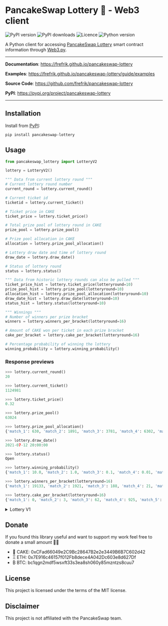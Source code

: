 # PancakeSwap Lottery 🥞 - Web3 client

![PyPI version](https://img.shields.io/pypi/v/pancakeswap-lottery)
![PyPI downloads](https://img.shields.io/pypi/dm/pancakeswap-lottery)
![Licence](https://img.shields.io/github/license/frefrik/pancakeswap-lottery)
![Python version](https://img.shields.io/pypi/pyversions/pancakeswap-lottery)

A Python client for accessing [PancakeSwap Lottery](https://pancakeswap.finance/lottery) smart contract information through [Web3.py](https://github.com/ethereum/web3.py).

---

**Documentation**: https://frefrik.github.io/pancakeswap-lottery

**Examples**: https://frefrik.github.io/pancakeswap-lottery/guide/examples

**Source Code**: https://github.com/frefrik/pancakeswap-lottery

**PyPI**: https://pypi.org/project/pancakeswap-lottery

---

## Installation
Install from [PyPI](https://pypi.org/project/pancakeswap-lottery/):
```
pip install pancakeswap-lottery
```

## Usage
```python
from pancakeswap_lottery import LotteryV2

lottery = LotteryV2()

""" Data from current lottery round """
# Current lottery round number
current_round = lottery.current_round()

# Current ticket id
ticketid = lottery.current_ticket()

# Ticket price in CAKE
ticket_price = lottery.ticket_price()

# Total prize pool of lottery round in CAKE
prize_pool = lottery.prize_pool()

# Prize pool allocation in CAKE
allocation = lottery.prize_pool_allocation()

# Lottery draw date and time of lottery round
draw_date = lottery.draw_date()

# Status of lottery round
status = lottery.status()

""" Data from historic lottery rounds can also be pulled """
ticket_price_hist = lottery.ticket_price(lotteryround=10)
prize_pool_hist = lottery.prize_pool(lotteryround=10)
allocation_hist = lottery.prize_pool_allocation(lotteryround=10)
draw_date_hist = lottery.draw_date(lotteryround=10)
status_hist = lottery.status(lotteryround=10)

""" Winnings """
# Number of winners per prize bracket
winners = lottery.winners_per_bracket(lotteryround=16)

# Amount of CAKE won per ticket in each prize bracket
cake_per_bracket = lottery.cake_per_bracket(lotteryround=16)

# Percentage probability of winning the lottery
winning_probability = lottery.winning_probability()
```

### Response previews
```python
>>> lottery.current_round()
20

>>> lottery.current_ticket()
1124981

>>> lottery.ticket_price()
0.32

>>> lottery.prize_pool()
63024

>>> lottery.prize_pool_allocation()
{'match_1': 630, 'match_2': 1891, 'match_3': 3781, 'match_4': 6302, 'match_5': 12605, 'match_6': 25210, 'burn': 12605}

>>> lottery.draw_date()
2021-07-12 20:00:00

>>> lottery.status()
Open

>>> lottery.winning_probability()
{'match_1': 10.0, 'match_2': 1.0, 'match_3': 0.1, 'match_4': 0.01, 'match_5': 0.001, 'match_6': 0.0001}

>>> lottery.winners_per_bracket(lotteryround=16)
{'match_1': 19133, 'match_2': 1921, 'match_3': 188, 'match_4': 21, 'match_5': 1, 'match_6': 1}

>>> lottery.cake_per_bracket(lotteryround=16)
{'match_1': 0, 'match_2': 3, 'match_3': 62, 'match_4': 925, 'match_5': 38843, 'match_6': 77687}
```

<details>
<summary>Lottery V1</summary>

## Usage (Lottery V1)
```python
from pancakeswap_lottery import Lottery

lottery = Lottery()

# Current lottery round
issue_index = lottery.get_issue_index()

# Total pot (CAKE) of current lottery round
total_amount = lottery.get_total_amount()

# Prize pool allocation (percent)
allocation = lottery.get_allocation()

# Total addresses
total_addresses = lottery.get_total_addresses()

# Drawed 
drawed = lottery.get_drawed()

# Drawing phase
drawing_phase = lottery.get_drawing_phase()

# Last timestamp
timestamp = lottery.get_last_timestamp(epoch=False)

# Date and time of lottery round
lottery_date = lottery.get_lottery_date(432)

# Total rewards of lottery round
total_rewards = lottery.get_total_rewards(432)

# Winning numbers of lottery round
history_numbers = lottery.get_history_numbers(432)

# Numbers of tickets matched
history_amount = lottery.get_history_amount(432)

# Numers of tickets matched a specified number
matching_reward_amount = lottery.get_matching_reward_amount(432, 3)

# Lottery numbers for a given ticket
lottery_numbers = lottery.get_lottery_numbers(1328060)

# Rewards for a given ticket
reward_view = lottery.get_reward_view(1328060)

# Max number
max_number = lottery.get_max_number()

# CAKE contract address
cake_contract = lottery.get_cake()

# PLT-token contract address
lottery_contract = lottery.get_lotteryNFT()

# Total number of tickets bought by a given address
balance = lottery.get_balance_of("0xc13456A34305e9265E907F70f76B1BA6E2055c8B")
```

### Response previews (Lottery V1)
```python
>>> lottery.get_issue_index()
435

>>> lottery.get_total_amount()
34977.25

>>> lottery.get_allocation()
{'1': 50, '2': 20, '3': 10}

>>> lottery.get_total_addresses()
200

>>> lottery.get_drawed()
False

>>> lottery.get_drawing_phase()
False

>>> lottery.get_last_timestamp(epoch=False)
2021-03-27 11:38:49

>>> lottery.get_lottery_date(432)
2021-03-26 02:00:00+00:00

>>> lottery.get_total_rewards(432)
51384.125

>>> lottery.get_history_numbers(432)
[2, 13, 7, 3]

>>> lottery.get_history_amount(432)
{'4': 1, '3': 34, '2': 718}

>>> lottery.get_matching_reward_amount(432, 3)
34

>>> lottery.get_lottery_numbers(1328060)
[11, 5, 14, 6]

>>> lottery.get_reward_view(1328060)
0

>>> lottery.get_max_number()
14

>>> lottery.get_min_price()
1

>>> lottery.get_cake()
0x0E09FaBB73Bd3Ade0a17ECC321fD13a19e81cE82

>>> lottery.get_lotteryNFT()
0x5e74094Cd416f55179DBd0E45b1a8ED030e396A1

>>> lottery.get_balance_of("0xc13456A34305e9265E907F70f76B1BA6E2055c8B")
2673
```
</details>

## Donate
If you found this library useful and want to support my work feel free to donate a small amount 🙏🏻

- 🥞 CAKE: 0xCFad66049e2C9Bc28647B2e2e3449B6B7C602d42
- Ξ ETH: 0x7E916c46157f012Fb8dece4A042Dc603e8d627Df
- ₿ BTC: bc1qgn2mdf5wsxft33s3ea8sh060y85mzntzs8cuu7

## License

This project is licensed under the terms of the MIT license.

## Disclaimer

This project is not affiliated with the PancakeSwap team.